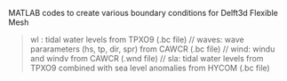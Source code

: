 MATLAB codes to create various boundary conditions for Delft3d Flexible Mesh
> wl : tidal water levels from TPXO9 (.bc file) //
> waves: wave pararameters (hs, tp, dir, spr) from CAWCR (.bc file) //
> wind: windu and windv from CAWCR (.wnd file) //
> sla: tidal water levels from TPXO9 combined with sea level anomalies from HYCOM (.bc file)

